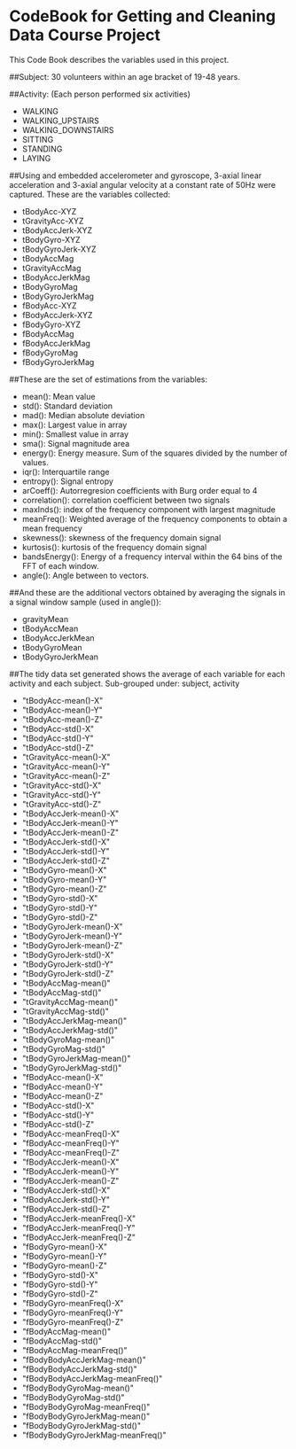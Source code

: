 # CodeBook for Getting and Cleaning Data Course Project
This Code Book describes the variables used in this project.

##Subject:
30 volunteers within an age bracket of 19-48 years.

##Activity:
(Each person performed six activities)
* WALKING 
* WALKING_UPSTAIRS
* WALKING_DOWNSTAIRS
* SITTING
* STANDING 
* LAYING

##Using and embedded accelerometer and gyroscope, 3-axial linear acceleration and 3-axial angular velocity at a constant rate of 50Hz were captured. These are the variables collected:
* tBodyAcc-XYZ
* tGravityAcc-XYZ
* tBodyAccJerk-XYZ
* tBodyGyro-XYZ
* tBodyGyroJerk-XYZ
* tBodyAccMag
* tGravityAccMag
* tBodyAccJerkMag
* tBodyGyroMag
* tBodyGyroJerkMag
* fBodyAcc-XYZ
* fBodyAccJerk-XYZ
* fBodyGyro-XYZ
* fBodyAccMag
* fBodyAccJerkMag
* fBodyGyroMag
* fBodyGyroJerkMag

##These are the set of estimations from the variables:
* mean(): Mean value
* std(): Standard deviation
* mad(): Median absolute deviation 
* max(): Largest value in array
* min(): Smallest value in array
* sma(): Signal magnitude area
* energy(): Energy measure. Sum of the squares divided by the number of values. 
* iqr(): Interquartile range 
* entropy(): Signal entropy
* arCoeff(): Autorregresion coefficients with Burg order equal to 4
* correlation(): correlation coefficient between two signals
* maxInds(): index of the frequency component with largest magnitude
* meanFreq(): Weighted average of the frequency components to obtain a mean frequency
* skewness(): skewness of the frequency domain signal 
* kurtosis(): kurtosis of the frequency domain signal 
* bandsEnergy(): Energy of a frequency interval within the 64 bins of the FFT of each window.
* angle(): Angle between to vectors.

##And these are the additional vectors obtained by averaging the signals in a signal window sample (used in angle()):
* gravityMean
* tBodyAccMean
* tBodyAccJerkMean
* tBodyGyroMean
* tBodyGyroJerkMean

##The tidy data set generated shows the average of each variable for each activity and each subject. Sub-grouped under: subject, activity
* "tBodyAcc-mean()-X"               
* "tBodyAcc-mean()-Y"              
* "tBodyAcc-mean()-Z"               
* "tBodyAcc-std()-X"               
* "tBodyAcc-std()-Y"                
* "tBodyAcc-std()-Z"               
* "tGravityAcc-mean()-X"            
* "tGravityAcc-mean()-Y"           
* "tGravityAcc-mean()-Z"            
* "tGravityAcc-std()-X"            
* "tGravityAcc-std()-Y"             
* "tGravityAcc-std()-Z"            
* "tBodyAccJerk-mean()-X"           
* "tBodyAccJerk-mean()-Y"          
* "tBodyAccJerk-mean()-Z"           
* "tBodyAccJerk-std()-X"           
* "tBodyAccJerk-std()-Y"            
* "tBodyAccJerk-std()-Z"           
* "tBodyGyro-mean()-X"              
* "tBodyGyro-mean()-Y"             
* "tBodyGyro-mean()-Z"              
* "tBodyGyro-std()-X"              
* "tBodyGyro-std()-Y"               
* "tBodyGyro-std()-Z"              
* "tBodyGyroJerk-mean()-X"          
* "tBodyGyroJerk-mean()-Y"         
* "tBodyGyroJerk-mean()-Z"          
* "tBodyGyroJerk-std()-X"          
* "tBodyGyroJerk-std()-Y"           
* "tBodyGyroJerk-std()-Z"          
* "tBodyAccMag-mean()"              
* "tBodyAccMag-std()"              
* "tGravityAccMag-mean()"           
* "tGravityAccMag-std()"           
* "tBodyAccJerkMag-mean()"          
* "tBodyAccJerkMag-std()"          
* "tBodyGyroMag-mean()"             
* "tBodyGyroMag-std()"             
* "tBodyGyroJerkMag-mean()"         
* "tBodyGyroJerkMag-std()"         
* "fBodyAcc-mean()-X"               
* "fBodyAcc-mean()-Y"              
* "fBodyAcc-mean()-Z"               
* "fBodyAcc-std()-X"               
* "fBodyAcc-std()-Y"                
* "fBodyAcc-std()-Z"               
* "fBodyAcc-meanFreq()-X"           
* "fBodyAcc-meanFreq()-Y"          
* "fBodyAcc-meanFreq()-Z"           
* "fBodyAccJerk-mean()-X"          
* "fBodyAccJerk-mean()-Y"           
* "fBodyAccJerk-mean()-Z"          
* "fBodyAccJerk-std()-X"            
* "fBodyAccJerk-std()-Y"           
* "fBodyAccJerk-std()-Z"            
* "fBodyAccJerk-meanFreq()-X"      
* "fBodyAccJerk-meanFreq()-Y"       
* "fBodyAccJerk-meanFreq()-Z"      
* "fBodyGyro-mean()-X"              
* "fBodyGyro-mean()-Y"             
* "fBodyGyro-mean()-Z"              
* "fBodyGyro-std()-X"              
* "fBodyGyro-std()-Y"               
* "fBodyGyro-std()-Z"              
* "fBodyGyro-meanFreq()-X"          
* "fBodyGyro-meanFreq()-Y"         
* "fBodyGyro-meanFreq()-Z"          
* "fBodyAccMag-mean()"             
* "fBodyAccMag-std()"               
* "fBodyAccMag-meanFreq()"         
* "fBodyBodyAccJerkMag-mean()"      
* "fBodyBodyAccJerkMag-std()"      
* "fBodyBodyAccJerkMag-meanFreq()"  
* "fBodyBodyGyroMag-mean()"        
* "fBodyBodyGyroMag-std()"          
* "fBodyBodyGyroMag-meanFreq()"    
* "fBodyBodyGyroJerkMag-mean()"     
* "fBodyBodyGyroJerkMag-std()"     
* "fBodyBodyGyroJerkMag-meanFreq()"
